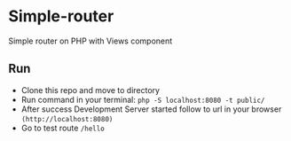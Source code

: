 # Simple-router
Simple router on PHP with Views component

## Run
- Clone this repo and move to directory
- Run command in your terminal: `php -S localhost:8080 -t public/`
- After success Development Server started follow to url in your browser `(http://localhost:8080)`
- Go to test route `/hello`
